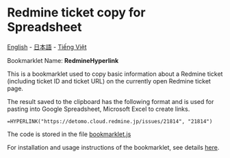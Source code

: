 # Redmine ticket copy for Spreadsheet

[English](README.en.md) - [日本語](README.ja.md) - [Tiếng Việt](README.md)

Bookmarklet Name: **RedmineHyperlink**

This is a bookmarklet used to copy basic information about a Redmine ticket (including ticket ID and ticket URL) on the currently open Redmine ticket page.

The result saved to the clipboard has the following format and is used for pasting into Google Spreadsheet, Microsoft Excel to create links.
```
=HYPERLINK("https://detomo.cloud.redmine.jp/issues/21814", "21814")
```

The code is stored in the file [bookmarklet.js](bookmarklet.js)

For installation and usage instructions of the bookmarklet, see details [here](../../README.en.md).
